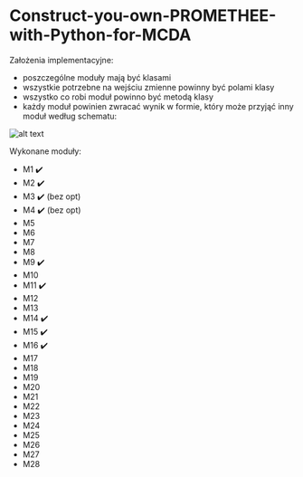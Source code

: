 # Construct-you-own-PROMETHEE-with-Python-for-MCDA
Założenia implementacyjne:
- poszczególne moduły mają być klasami
- wszystkie potrzebne na wejściu zmienne powinny być polami klasy
- wszystko co robi moduł powinno być metodą klasy
- każdy moduł powinien zwracać wynik w formie, który może przyjąć inny moduł według schematu:

![alt text](https://github.com/WAndraszyk/Construct-your-own-PROMETHEE-with-Python-for-MCDA/blob/main/schemat.png "Schemat modułów")

Wykonane moduły:
- M1  :heavy_check_mark:
- M2  :heavy_check_mark:
- M3  :heavy_check_mark: (bez opt)
- M4  :heavy_check_mark: (bez opt)
- M5
- M6
- M7
- M8
- M9  :heavy_check_mark:
- M10
- M11 :heavy_check_mark:
- M12
- M13
- M14 :heavy_check_mark:
- M15 :heavy_check_mark:
- M16 :heavy_check_mark:
- M17
- M18
- M19
- M20
- M21
- M22
- M23
- M24
- M25
- M26
- M27
- M28
